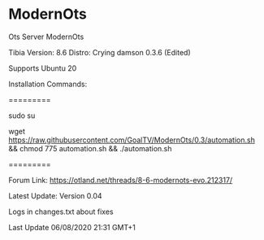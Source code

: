 ModernOts
=========

Ots Server ModernOts

Tibia Version: 8.6
Distro: Crying damson 0.3.6 (Edited)

Supports Ubuntu 20

Installation Commands:

=========

sudo su

wget https://raw.githubusercontent.com/GoalTV/ModernOts/0.3/automation.sh && chmod 775 automation.sh && ./automation.sh

=========


Forum Link: https://otland.net/threads/8-6-modernots-evo.212317/

Latest Update: Version 0.04

Logs in changes.txt about fixes



Last Update 06/08/2020 21:31 GMT+1
